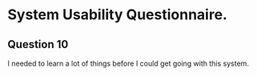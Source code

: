 # System Usability Questionnaire.

## Question 10

I needed to learn a lot of things before I could get going with this system.
